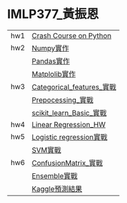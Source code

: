 # IMLP377_黃振恩

|  |  |
| --- | --- |
| hw1 | [Crash Course on Python](https://github.com/Timessake/IMLP377/blob/main/Unit01/Unit01_Crash%20Course%20on%20Python.ipynb) |
| hw2 | [Numpy實作](https://github.com/Timessake/IMLP377/blob/main/Unit02/2.1_NumPy%E5%92%8C%E9%99%A3%E5%88%97%E5%B0%8E%E5%90%91%E7%9A%84%E7%A8%8B%E5%BC%8F%E8%A8%AD%E8%A8%88.ipynb) |
|  | [Pandas實作](https://github.com/Timessake/IMLP377/blob/main/Unit02/2.2.2_Pandas%E6%95%B8%E6%93%9A%E5%88%86%E6%9E%90.ipynb) |
|  | [Matplolib實作](https://github.com/Timessake/IMLP377/blob/main/Unit02/2.3.2_Matplotlib%E8%B3%87%E6%96%99%E8%A6%96%E8%A6%BA%E5%8C%96.ipynb) |
| hw3 | [Categorical_features_實戰](https://github.com/Timessake/IMLP377/blob/main/Unit03/4_Categorical_features_%E5%AF%A6%E6%88%B0.ipynb) |
|  | [Prepocessing_實戰](https://github.com/Timessake/IMLP377/blob/main/Unit03/5_Prepocessing_%E5%AF%A6%E6%88%B0.ipynb) |
|  | [scikit_learn_Basic_實戰](https://github.com/Timessake/IMLP377/blob/main/Unit03/6_scikit_learn_Basic_%E5%AF%A6%E6%88%B0.ipynb) |
| hw4 | [Linear Regression_HW](https://github.com/Timessake/IMLP377/blob/main/Unit04/Linear%20Regression_HW.ipynb) |
| hw5 | [Logistic regression實戰](https://github.com/Timessake/IMLP377/blob/main/Unit05/02_Logistic%20regression%E5%AF%A6%E6%88%B0.ipynb) |
|  | [SVM實戰](https://github.com/Timessake/IMLP377/blob/main/Unit05/SVM%E5%AF%A6%E6%88%B0.ipynb) |
| hw6 | [ConfusionMatrix_實戰](https://github.com/Timessake/IMLP377/blob/main/Unit06/1.3_ConfusionMatrix_%E5%AF%A6%E6%88%B0.ipynb) |
|  | [Ensemble實戰](https://github.com/Timessake/IMLP377/blob/main/Unit06/2.3_Ensemble%E5%AF%A6%E6%88%B0.ipynb) |
|  | [Kaggle預測結果](https://github.com/Timessake/IMLP377/blob/main/Unit06/Titanic_submissions.jpg) |
